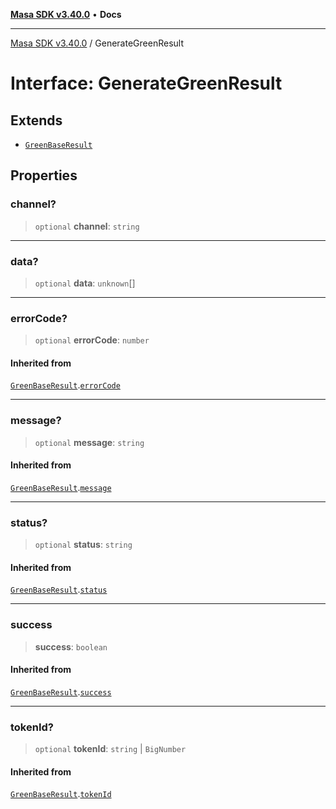 [**Masa SDK v3.40.0**](../README.md) • **Docs**

***

[Masa SDK v3.40.0](../globals.md) / GenerateGreenResult

# Interface: GenerateGreenResult

## Extends

- [`GreenBaseResult`](GreenBaseResult.md)

## Properties

### channel?

> `optional` **channel**: `string`

***

### data?

> `optional` **data**: `unknown`[]

***

### errorCode?

> `optional` **errorCode**: `number`

#### Inherited from

[`GreenBaseResult`](GreenBaseResult.md).[`errorCode`](GreenBaseResult.md#errorcode)

***

### message?

> `optional` **message**: `string`

#### Inherited from

[`GreenBaseResult`](GreenBaseResult.md).[`message`](GreenBaseResult.md#message)

***

### status?

> `optional` **status**: `string`

#### Inherited from

[`GreenBaseResult`](GreenBaseResult.md).[`status`](GreenBaseResult.md#status)

***

### success

> **success**: `boolean`

#### Inherited from

[`GreenBaseResult`](GreenBaseResult.md).[`success`](GreenBaseResult.md#success)

***

### tokenId?

> `optional` **tokenId**: `string` \| `BigNumber`

#### Inherited from

[`GreenBaseResult`](GreenBaseResult.md).[`tokenId`](GreenBaseResult.md#tokenid)
